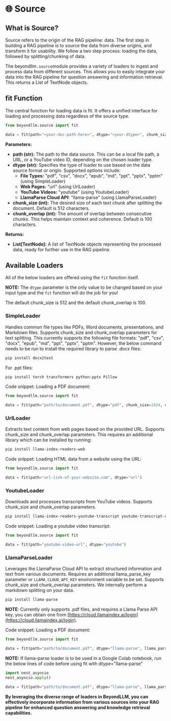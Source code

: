 # 🌐 Source

## What is Source?

Source refers to the origin of the RAG pipeline: data. The first step in building a RAG pipeline is to source the data from diverse origins, and transform it for usability.  We follow a two step process: loading the data, followed by splitting/chunking of data.&#x20;

The beyondllm`.source`module provides a variety of loaders to ingest and process data from different sources. This allows you to easily integrate your data into the RAG pipeline for question answering and information retrieval. This returns a List of TextNode objects.

## fit Function

The central function for loading data is fit. It offers a unified interface for loading and processing data regardless of the source type.

```python
from beyondllm.source import fit

data = fit(path="<your-doc-path-here>", dtype="<your-dtype>", chunk_size=512, chunk_overlap=100)
```

**Parameters:**

* **path (str):** The path to the data source. This can be a local file path, a URL, or a YouTube video ID, depending on the chosen loader type.
* **dtype (str):** Specifies the type of loader to use based on the data source format or origin. Supported options include:
  * **File Types:** "pdf", "csv", "docx", "epub", "md", "ppt", "pptx", "pptm" (using SimpleLoader)
  * **Web Pages:** "url" (using UrlLoader)
  * **YouTube Videos:** "youtube" (using YoutubeLoader)
  * **LlamaParse Cloud API:** "llama-parse" (using LlamaParseLoader)
* **chunk\_size (int):** The desired size of each text chunk after splitting the document. Default is 512 characters.
* **chunk\_overlap (int):** The amount of overlap between consecutive chunks. This helps maintain context and coherence. Default is 100 characters.

**Returns:**

* **List\[TextNode]:** A list of TextNode objects representing the processed data, ready for further use in the RAG pipeline.

## Available Loaders

All of the below loaders are offered using the `fit` function itself.&#x20;

**NOTE:** The `dtype` parameter is the only value to be changed based on your input type and the `fit` function will do the job for you!&#x20;

The default chunk\_size is 512 and the default chunk\_overlap is 100.

### **SimpleLoader**

Handles common file types like PDFs, Word documents, presentations, and Markdown files. Supports chunk\_size and chunk\_overlap parameters for text splitting. This currently supports the following file formats: "pdf", "csv", "docx", "epub", "md", "ppt", "pptx", "pptm". However, the below command needs to be run to install the required library to parse .docx files:

```bash
pip install docx2text
```

For .ppt files:

```bash
pip install torch transformers python-pptx Pillow
```

Code snippet: Loading a PDF document:

```python
from beyondllm.source import fit

data = fit(path="path/to/document.pdf", dtype="pdf", chunk_size=1024, chunk_overlap=50)
```

### **UrlLoader**

Extracts text content from web pages based on the provided URL. Supports chunk\_size and chunk\_overlap parameters. This requires an additional library which can be installed by running:

```bash
pip install llama-index-readers-web
```

Code snippet: Loading HTML data from a website using the URL:

```python
from beyondllm.source import fit

data = fit(path="url-link-of-your-website.com", dtype="url")
```

### **YoutubeLoader**

Downloads and processes transcripts from YouTube videos. Supports chunk\_size and chunk\_overlap parameters.

```bash
pip install llama-index-readers-youtube-transcript youtube-transcript-api
```

Code snippet: Loading a youtube video transcript:

```python
from beyondllm.source import fit

data = fit(path="youtube-video-url", dtype="youtube")
```

### **LlamaParseLoader**

Leverages the LlamaParse Cloud API to extract structured information and text from various documents. Requires an additional llama\_parse\_key parameter or `LLAMA_CLOUD_API_KEY` environment variable to be set. Supports chunk\_size and chunk\_overlap parameters. We internally perform a markdown splitting on your data.

```bash
pip install llama-parse
```

**NOTE**: Currently only supports .pdf files, and requires a Llama Parse API key, you can obtain one from [https://cloud.llamaindex.ai/login](https://cloud.llamaindex.ai/login).

Code snippet: Loading a PDF document:

```python
from beyondllm.source import fit

data = fit(path="path/to/document.pdf", dtype="llama-parse", llama_parse_key="llx-",)
```

**NOTE:** If llama-parse loader is to be used in a Google Colab notebook, run the below lines of code before using fit with dtype="llama-parse"

```python
import nest_asyncio
nest_asyncio.apply()

data = fit(path="path/to/document.pdf", dtype="llama-parse", llama_parse_key="llx-",)
```

**By leveraging the diverse range of loaders in BeyondLLM, you can effectively incorporate information from various sources into your RAG pipeline for enhanced question answering and knowledge retrieval capabilities.**
